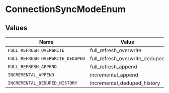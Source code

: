 # ConnectionSyncModeEnum


## Values

| Name                             | Value                            |
| -------------------------------- | -------------------------------- |
| `FULL_REFRESH_OVERWRITE`         | full_refresh_overwrite           |
| `FULL_REFRESH_OVERWRITE_DEDUPED` | full_refresh_overwrite_deduped   |
| `FULL_REFRESH_APPEND`            | full_refresh_append              |
| `INCREMENTAL_APPEND`             | incremental_append               |
| `INCREMENTAL_DEDUPED_HISTORY`    | incremental_deduped_history      |
